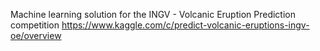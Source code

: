 Machine learning solution for the INGV - Volcanic Eruption Prediction competition
https://www.kaggle.com/c/predict-volcanic-eruptions-ingv-oe/overview
